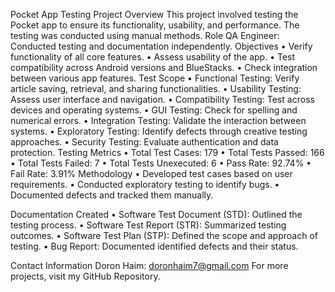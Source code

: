 Pocket App Testing Project
Overview
This project involved testing the Pocket app to ensure its functionality, usability, and performance. The testing was conducted using manual methods.
Role
QA Engineer: Conducted testing and documentation independently.
Objectives
•	Verify functionality of all core features.
•	Assess usability of the app.
•	Test compatibility across Android versions and BlueStacks.
•	Check integration between various app features.
Test Scope
•	Functional Testing: Verify article saving, retrieval, and sharing functionalities.
•	Usability Testing: Assess user interface and navigation.
•	Compatibility Testing: Test across devices and operating systems.
•	GUI Testing: Check for spelling and numerical errors.
•	Integration Testing: Validate the interaction between systems.
•	Exploratory Testing: Identify defects through creative testing approaches.
•	Security Testing: Evaluate authentication and data protection.
Testing Metrics
•	Total Test Cases: 179
•	Total Tests Passed: 166
•	Total Tests Failed: 7
•	Total Tests Unexecuted: 6
•	Pass Rate: 92.74%
•	Fail Rate: 3.91%
Methodology
•	Developed test cases based on user requirements.
•	Conducted exploratory testing to identify bugs.
•	Documented defects and tracked them manually.

Documentation Created
•	Software Test Document (STD): Outlined the testing process.
•	Software Test Report (STR): Summarized testing outcomes.
•	Software Test Plan (STP): Defined the scope and approach of testing.
•	Bug Report: Documented identified defects and their status.

Contact Information
Doron Haim: doronhaim7@gmail.com
For more projects, visit my GitHub Repository.

